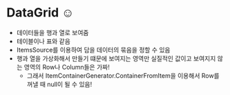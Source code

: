 # DataGrid ☺️
- 데이터들을 행과 열로 보여줌
- 테이블이나 표와 같음
- ItemsSource를 이용하여 담을 데이터의 묶음을 정할 수 있음
- 행과 열을 가상화해서 만들기 떄문에 보여지는 영역만 실질적인 값이고 보여지지 않는 영역의 Row나 Column들은 가짜!
    - 그래서 ItemContainerGenerator.ContainerFromItem을 이용해서 Row를 꺼낼 때 null이 될 수 있음!
